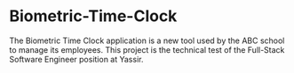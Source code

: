 # Biometric-Time-Clock
The Biometric Time Clock application is a new tool used by the ABC school to manage its employees. This project is the technical test of the Full-Stack Software Engineer position at Yassir.
